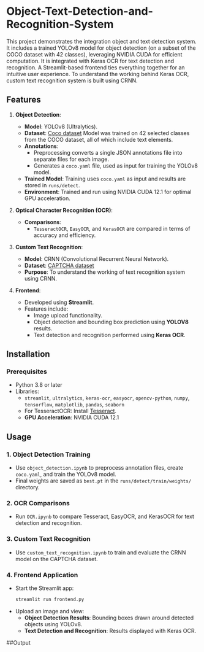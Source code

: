﻿# Object-Text-Detection-and-Recognition-System
 
This project demonstrates the integration object and text detection system. It includes a trained YOLOv8 model for object detection (on a subset of the COCO dataset with 42 classes), leveraging NVIDIA CUDA for efficient computation. It is integrated with Keras OCR for text detection and recognition. A Streamlit-based frontend ties everything together for an intuitive user experience. To understand the working behind Keras OCR, custom text recognition system is built using CRNN.

## Features

1. **Object Detection**:
   - **Model**: YOLOv8 (Ultralytics).
   - **Dataset**: [Coco dataset](https://www.kaggle.com/datasets/awsaf49/coco-2017-dataset) Model was trained on 42 selected classes from the COCO dataset, all of which include text elements.
   - **Annotations**:
     - Preprocessing converts a single JSON annotations file into separate files for each image.
     - Generates a `coco.yaml` file, used as input for training the YOLOv8 model.
   - **Trained Model**: Training uses `coco.yaml` as input and results are stored in `runs/detect`.
   - **Environment**: Trained and run using NVIDIA CUDA 12.1 for optimal GPU acceleration.

2. **Optical Character Recognition (OCR)**:
   - **Comparisons**:
     - `TesseractOCR`, `EasyOCR`, and `KerasOCR` are compared in terms of accuracy and efficiency.

3. **Custom Text Recognition**:
   - **Model**: CRNN (Convolutional Recurrent Neural Network).
   - **Dataset**: [CAPTCHA dataset](https://www.kaggle.com/datasets/fournierp/captcha-version-2-images)
   - **Purpose**: To understand the working of text recognition system using CRNN.

4. **Frontend**:
   - Developed using **Streamlit**.
   - Features include:
     - Image upload functionality. 
     - Object detection and bounding box prediction using **YOLOV8** results.
     - Text detection and recognition performed using **Keras OCR**.
       



## Installation

### Prerequisites
- Python 3.8 or later
- Libraries:
  - `streamlit`, `ultralytics`, `keras-ocr`, `easyocr`, `opencv-python`, `numpy`, `tensorflow`, `matplotlib`, `pandas`, `seaborn`
  - For TesseractOCR: Install [Tesseract](https://github.com/tesseract-ocr/tesseract).
  - **GPU Acceleration**: NVIDIA CUDA 12.1

## Usage

### 1. Object Detection Training
- Use `object_detection.ipynb` to preprocess annotation files, create `coco.yaml`, and train the YOLOv8 model.
- Final weights are saved as `best.pt` in the `runs/detect/train/weights/` directory.

### 2. OCR Comparisons
- Run `OCR.ipynb` to compare Tesseract, EasyOCR, and KerasOCR for text detection and recognition.

### 3. Custom Text Recognition
- Use `custom_text_recognition.ipynb` to train and evaluate the CRNN model on the CAPTCHA dataset.

### 4. Frontend Application
- Start the Streamlit app:
  ```bash
  streamlit run frontend.py
  ```
- Upload an image and view:
  - **Object Detection Results**: Bounding boxes drawn around detected objects using YOLOv8.
  - **Text Detection and Recognition**: Results displayed with Keras OCR.

##Output



